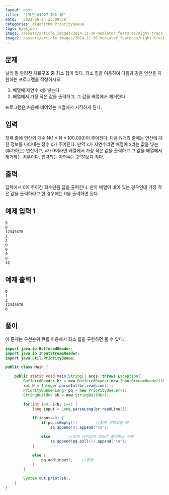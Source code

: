 ```yaml
---
layout: post
title:  "[백준]#1927 최소 힙"
date:   2021-06-24 23:09:30
categories: Algorithm PriorityQueue
tags: baekjoon
image: /assets/article_images/2014-11-30-mediator_features/night-track.JPG
image2: /assets/article_images/2014-11-30-mediator_features/night-track-mobile.JPG
---
```


문제
--------------------

널리 잘 알려진 자료구조 중 최소 힙이 있다. 최소 힙을 이용하여 다음과 같은 연산을 지원하는 프로그램을 작성하시오.

1.  배열에 자연수 x를 넣는다.
2.  배열에서 가장 작은 값을 출력하고, 그 값을 배열에서 제거한다.

프로그램은 처음에 비어있는 배열에서 시작하게 된다.

입력
---------------------------

첫째 줄에 연산의 개수 N(1 ≤ N ≤ 100,000)이 주어진다. 다음 N개의 줄에는 연산에 대한 정보를 나타내는 정수 x가 주어진다. 만약 x가 자연수라면 배열에 x라는 값을 넣는(추가하는) 연산이고, x가 0이라면 배열에서 가장 작은 값을 출력하고 그 값을 배열에서 제거하는 경우이다. 입력되는 자연수는 2^31보다 작다.

출력
----------------

입력에서 0이 주어진 회수만큼 답을 출력한다. 만약 배열이 비어 있는 경우인데 가장 작은 값을 출력하라고 한 경우에는 0을 출력하면 된다.

예제 입력 1 
----------------------

```
9
0
12345678
1
2
0
0
0
0
32
```

예제 출력 1 
------------------------

```
0
1
2
12345678
0
```

풀이
--------------------------

이 문제는 우선순위 큐를 이용해서 최소 힙을 구현하면 풀 수 있다.

```java
import java.io.BufferedReader;
import java.io.InputStreamReader;
import java.util.PriorityQueue;

public class Main {

    public static void main(String[] args) throws Exception{
        BufferedReader br = new BufferedReader(new InputStreamReader(System.in));
        int N = Integer.parseInt(br.readLine());
        PriorityQueue<Long> pq = new PriorityQueue<>();
        StringBuilder sb = new StringBuilder();

        for(int i=0; i<N; i++) {
            long input = Long.parseLong(br.readLine());

            if(input==0) {
                if(pq.isEmpty())        //힙이 비어있을 때
                    sb.append(0).append("\n");

                else        //힙이 비어있지 않으면 출력하고 삭제
                    sb.append(pq.poll()).append("\n");
            }

            else {
                pq.add(input);    //힙에 
            }
        }

        System.out.print(sb);
    }
}
```
